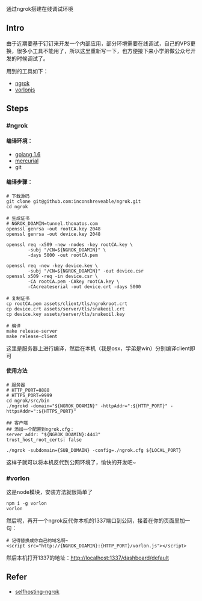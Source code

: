 


通过ngrok搭建在线调试环境

## Intro

由于近期要基于钉钉来开发一个内部应用，部分环境需要在线调试，自己的VPS更换，很多小工具不能用了，所以这里重新写一下，也方便接下来小学弟做公众号开发的时候调试了。

用到的工具如下：

- [ngrok](https://github.com/inconshreveable/ngrok)
- [vorlonjs](http://www.vorlonjs.com/)

## Steps

### #ngrok 

#### 编译环境：

- [golang 1.6](https://golang.org/)
- [mercurial](https://www.mercurial-scm.org/)
- git

#### 编译步骤：

```
# 下载源码
git clone git@github.com:inconshreveable/ngrok.git
cd ngrok

# 生成证书
# NGROK_DOAMIN=tunnel.thonatos.com
openssl genrsa -out rootCA.key 2048
openssl genrsa -out device.key 2048

openssl req -x509 -new -nodes -key rootCA.key \
		-subj "/CN=${NGROK_DOAMIN}" \
		-days 5000 -out rootCA.pem
		
openssl req -new -key device.key \
		-subj "/CN=${NGROK_DOAMIN}" -out device.csr
openssl x509 -req -in device.csr \
		-CA rootCA.pem -CAkey rootCA.key \
		-CAcreateserial -out device.crt -days 5000

# 复制证书
cp rootCA.pem assets/client/tls/ngrokroot.crt
cp device.crt assets/server/tls/snakeoil.crt
cp device.key assets/server/tls/snakeoil.key

# 编译
make release-server
make release-client
```

这里是服务器上进行编译，然后在本机（我是osx，学弟是win）分别编译client即可

#### 使用方法

```
# 服务器
# HTTP_PORT=8888
# HTTPS_PORT=9999
cd ngrok/src/bin
./ngrokd -domain="${NGROK_DOAMIN}" -httpAddr=":${HTTP_PORT}" -httpsAddr=":${HTTPS_PORT}"

## 客户端
## 添加一个配置到ngrok.cfg：
server_addr: "${NGROK_DOAMIN}:4443"
trust_host_root_certs: false

./ngrok -subdomain={SUB_DOMAIN} -config=./ngrok.cfg ${LOCAL_PORT}
```

这样子就可以将本机反代到公网环境了，愉快的开发吧~


### #vorlon

这是node模块，安装方法就很简单了 

```
npm i -g vorlon 
vorlon 
```

然后呢，再开一个ngrok反代你本机的1337端口到公网，接着在你的页面里加一句：

```
# 记得替换成你自己的域名啊~
<script src="http://{NGROK_DOAMIN}:{HTTP_PORT}/vorlon.js"></script>
```

然后本机打开1337的地址：[http://localhost:1337/dashboard/default](http://localhost:1337/dashboard/default)

## Refer

- [selfhosting-ngrok](http://blog.thonatos.com/selfhosting-ngrok/)


